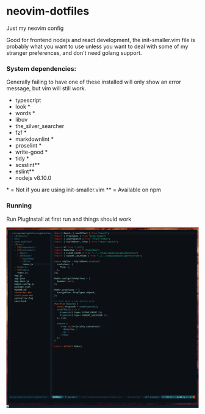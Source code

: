 # neovim-dotfiles

Just my neovim config

Good for frontend nodejs and react development, the init-smaller.vim file is
probably what you want to use unless you want to deal with some of my stranger
preferences, and don't need golang support.

### System dependencies:

Generally failing to have one of these installed will only show an error
message, but vim will still work.

- typescript
- look \*
- words \*
- libuv
- the_silver_searcher
- fzf \*
- markdownlint \*
- proselint \*
- write-good \*
- tidy \*
- scsslint\*\*
- eslint\*\*
- nodejs v8.10.0

\* = Not if you are using init-smaller.vim
\*\* = Available on npm

### Running

Run PlugInstall at first run and things should work

![Screenshot](/screenshot.png?raw=true 'Screenshot')
